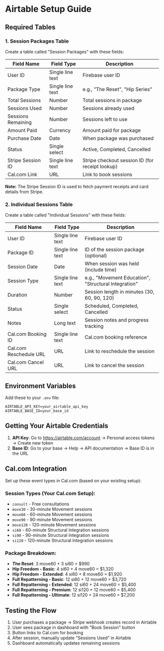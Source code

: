 # Airtable Setup Guide

## Required Tables

### 1. Session Packages Table
Create a table called "Session Packages" with these fields:

| Field Name | Field Type | Description |
|------------|------------|-------------|
| User ID | Single line text | Firebase user ID |
| Package Type | Single line text | e.g., "The Reset", "Hip Series" |
| Total Sessions | Number | Total sessions in package |
| Sessions Used | Number | Sessions already used |
| Sessions Remaining | Number | Sessions left to use |
| Amount Paid | Currency | Amount paid for package |
| Purchase Date | Date | When package was purchased |
| Status | Single select | Active, Completed, Cancelled |
| Stripe Session ID | Single line text | Stripe checkout session ID (for receipt lookup) |
| Cal.com Link | URL | Link to book sessions |

**Note:** The Stripe Session ID is used to fetch payment receipts and card details from Stripe.

### 2. Individual Sessions Table
Create a table called "Individual Sessions" with these fields:

| Field Name | Field Type | Description |
|------------|------------|-------------|
| User ID | Single line text | Firebase user ID |
| Package ID | Single line text | ID of the session package (optional) |
| Session Date | Date | When session was held (include time) |
| Session Type | Single line text | e.g., "Movement Education", "Structural Integration" |
| Duration | Number | Session length in minutes (30, 60, 90, 120) |
| Status | Single select | Scheduled, Completed, Cancelled |
| Notes | Long text | Session notes and progress tracking |
| Cal.com Booking ID | Single line text | Cal.com booking reference |
| Cal.com Reschedule URL | URL | Link to reschedule the session |
| Cal.com Cancel URL | URL | Link to cancel the session |

## Environment Variables

Add these to your `.env` file:

```env
AIRTABLE_API_KEY=your_airtable_api_key
AIRTABLE_BASE_ID=your_base_id
```

## Getting Your Airtable Credentials

1. **API Key**: Go to https://airtable.com/account → Personal access tokens → Create new token
2. **Base ID**: Go to your base → Help → API documentation → Base ID is in the URL

## Cal.com Integration

Set up these event types in Cal.com (based on your existing setup):

### Session Types (Your Cal.com Setup):
- `consult` - Free consultations
- `move30` - 30-minute Movement sessions
- `move60` - 60-minute Movement sessions
- `move90` - 90-minute Movement sessions
- `move120` - 120-minute Movement sessions
- `si60` - 60-minute Structural Integration sessions
- `si90` - 90-minute Structural Integration sessions
- `si120` - 120-minute Structural Integration sessions

### Package Breakdown:
- **The Reset**: 3 move60 + 3 si60 = $990
- **Hip Freedom - Basic**: 4 si60 + 4 move60 = $1,320
- **Hip Freedom - Extended**: 4 si60 + 8 move60 = $1,920
- **Full Repatterning - Basic**: 12 si60 + 12 move60 = $3,720
- **Full Repatterning - Extended**: 12 si60 + 24 move60 = $5,400
- **Full Repatterning - Premium**: 12 si120 + 12 move60 = $5,400
- **Full Repatterning - Ultimate**: 12 si120 + 24 move60 = $7,200

## Testing the Flow

1. User purchases a package → Stripe webhook creates record in Airtable
2. User sees package in dashboard with "Book Session" button
3. Button links to Cal.com for booking
4. After session, manually update "Sessions Used" in Airtable
5. Dashboard automatically updates remaining sessions
